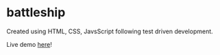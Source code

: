 # battleship

Created using HTML, CSS, JavsScript following test driven development.

Live demo [here](https://zenithyap.github.io/battleship/)!